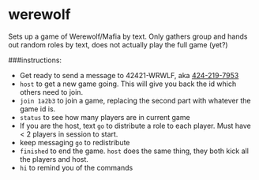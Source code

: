 # werewolf
Sets up a game of Werewolf/Mafia by text. Only gathers group and hands out random roles by text, does not actually play the full game (yet?)

###instructions:
* Get ready to send a message to 42421-WRWLF, aka <a href="sms:14242197953">424-219-7953</a>
* `host` to get a new game going. This will give you back the id which others need to join.
* `join 1a2b3` to join a game, replacing the second part with whatever the game id is.
* `status` to see how many players are in current game
* If you are the host, text `go` to distribute a role to each player. Must have < 2 players in session to start.
*   keep messaging `go` to redistribute
* `finished` to end the game. `host` does the same thing, they both kick all the players and host.
* `hi` to remind you of the commands
